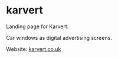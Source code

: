 # karvert

Landing page for Karvert.

Car windows as digital advertising screens.

Website: [karvert.co.uk](https://karvert.co.uk/)
